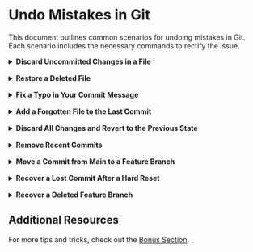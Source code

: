 # Undo Mistakes in Git

This document outlines common scenarios for undoing mistakes in Git. Each scenario includes the necessary commands to rectify the issue.

<div style="display:flex; flex-direction:column; gap:16px">

<details>
<summary><strong>Discard Uncommitted Changes in a File</strong></summary>
  
To discard changes made to a specific file, use:

```shell
git restore <filename>
```
</details>

<details>
<summary><strong>Restore a Deleted File</strong></summary>
  
If you accidentally deleted a file, you can restore it with:

```shell
git restore <filename>
```
</details>

<details>
<summary><strong>Fix a Typo in Your Commit Message</strong></summary>
  
To amend the last commit message, run:

```shell
git commit --amend -m "<new_message>"
```

> **Note:** Amending a commit changes its hash, creating a new commit. Avoid amending if the commit has already been pushed to the remote repository.
</details>

<details>
<summary><strong>Add a Forgotten File to the Last Commit</strong></summary>

If you forgot to include a file in your last commit, do the following:

```shell
git add <forgotten_filename>
git commit --amend --no-edit
```
</details>

<details>
<summary><strong>Discard All Changes and Revert to the Previous State</strong></summary>

If your code refactoring didn't work and you want to discard all changes:

```shell
git reset --hard HEAD
```
</details>

<details>
<summary><strong>Remove Recent Commits</strong></summary>

To remove recent commits from your repository:

![Removing Commits](./images/image-17.png)

Run:

```shell
git reset --hard <commit_hash>
```
</details>

<details>
<summary><strong>Move a Commit from Main to a Feature Branch</strong></summary>

If you accidentally committed to the main branch instead of the feature branch, follow these steps:

**Move Commit to Feature Branch:**
```shell
git checkout <feature_branch>
git cherry-pick <commit_hash>
```

**Remove Commit from Main:**
```shell
git reset --hard HEAD~1
```
</details>

<details>
<summary><strong>Recover a Lost Commit After a Hard Reset</strong></summary>

If you performed a hard reset and lost a commit, don't panic! Use:

```shell
git reflog
```

Find the hash of the commit just before the reset and run either:

```shell
git reset --hard <hash>
```
or

```shell
git branch <branch_name> <hash>
```
</details>

<details>
<summary><strong>Recover a Deleted Feature Branch</strong></summary>

If you accidentally deleted a feature branch, you can recover it with:

```shell
git reflog
```

Find the commit associated with the feature branch and run:

```shell
git branch <branch_name> <hash>
```
</details>

</div>

## Additional Resources

For more tips and tricks, check out the [Bonus Section](./docs/aliases.md).
